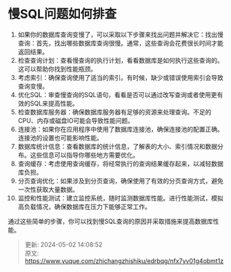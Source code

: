 # 慢SQL问题如何排查

1. 如果你的数据库查询变慢了，可以采取以下步骤来找出问题并解决它：找出慢查询：首先，找出哪些数据库查询很慢。通常，这些查询会花费很长时间才能返回结果。
2. 检查查询计划：查看慢查询的执行计划，看看数据库是如何执行这些查询的。这可以帮助你找到性能瓶颈。
3. 考虑索引：确保查询使用了适当的索引。有时候，缺少或错误使用索引会导致查询变慢。
4. 优化SQL：审查慢查询的SQL语句，看看是否可以通过改写查询或者使用更有效的SQL来提高性能。
5. 检查数据库服务器：确保数据库服务器有足够的资源来处理查询。不足的CPU、内存或磁盘IO可能会导致性能问题。
6. 连接池：如果你在应用程序中使用了数据库连接池，确保连接池的配置正确。连接池的设置也可能影响性能。
7. 数据库统计信息：查看数据库的统计信息，了解表的大小、索引情况和数据分布。这些信息可以指导你哪些地方需要优化。
8. 查询缓存：考虑使用查询缓存，将经常执行的查询结果缓存起来，以减轻数据库负担。
9. 分页查询优化：如果涉及到分页查询，确保使用了有效的分页查询方式，避免一次性获取大量数据。
10. 监控和性能测试：建立监控系统，随时监测数据库性能。进行性能测试，模拟高负载情况，确保数据库在压力下能够正常工作。

通过这些简单的步骤，你可以找到慢SQL查询的原因并采取措施来提高数据库性能。



> 更新: 2024-05-02 14:08:52  
> 原文: <https://www.yuque.com/zhichangzhishiku/edrbqg/nfx7yv01g4obmt1z>